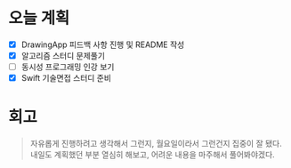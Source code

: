 # 오늘 계획

- [x] DrawingApp 피드백 사항 진행 및 README 작성
- [x] 알고리즘 스터디 문제풀기
- [ ] 동시성 프로그래밍 인강 보기
- [x] Swift 기술면접 스터디 준비

# 회고

> 자유롭게 진행하려고 생각해서 그런지, 월요일이라서 그런건지 집중이 잘 됐다. 내일도 계획했던 부분 열심히 해보고, 어려운 내용을 마주해서 풀어봐야겠다.

